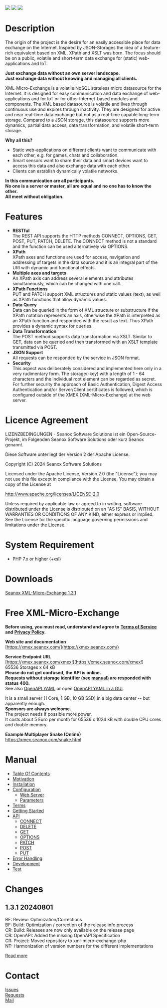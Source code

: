 <p>
  <a href="https://github.com/seanox/xml-micro-exchange-php/pulls
      title="Development is waiting for new issues / requests / ideas"
    ><img src="https://img.shields.io/badge/development-passive-blue?style=for-the-badge"
  ></a>
  <a href="https://github.com/seanox/xml-micro-exchange-php/issues"
    ><img src="https://img.shields.io/badge/maintenance-active-green?style=for-the-badge"
  ></a>
  <a href="http://seanox.com/contact"
    ><img src="https://img.shields.io/badge/support-active-green?style=for-the-badge"
  ></a>
</p>


# Description
The origin of the project is the desire for an easily accessible place for data
exchange on the Internet. Inspired by JSON-Storages the idea of a feature-rich
equivalent based on XML, XPath and XSLT was born. The focus should be on a
public, volatile and short-term data exchange for (static) web-applications and
IoT.

__Just exchange data without an own server landscape.__  
__Just exchange data without knowing and managing all clients.__

XML-Micro-Exchange is a volatile NoSQL stateless micro datasource for the
Internet. It is designed for easy communication and data exchange of
web-applications and for IoT or for other Internet-based modules and
components. The XML based datasource is volatile and lives through continuous
use and expires through inactivity. They are designed for active and near
real-time data exchange but not as a real-time capable long-term storage.
Compared to a JSON storage, this datasource supports more dynamics, partial
data access, data transformation, and volatile short-term storage. 

__Why all this?__

- Static web-applications on different clients want to communicate with each
other, e.g. for games, chats and collaboration.
- Smart sensors want to share their data and smart devices want to access this
data and also exchange data with each other.
- Clients can establish dynamically volatile networks.

__In this communication are all participants.__  
__No one is a server or master, all are equal and no one has to know the other.__  
__All meet without obligation.__


# Features
- __RESTful__  
  The REST API supports the HTTP methods CONNECT, OPTIONS, GET, POST, PUT,
  PATCH, DELETE. The CONNECT method is not a standard and the function can be
  used alternatively via OPTIONS.  
- __XPath__  
  XPath axes and functions are used for access, navigation and addressing of
  targets in the data source and it is an integral part of the URI with dynamic
  and functional effects.
- __Multiple axes and targets__  
  An XPath axis can address several elements and attributes simultaneously,
  which can be changed with one call.
- __XPath Functions__  
  PUT and PATCH support XML structures and static values (text), as well as
  XPath functions that allow dynamic values. 
- __Data Query__  
  Data can be queried in the form of XML structure or substructure if the XPath
  notation represents an axis, otherwise the XPath is interpreted as an XPath
  function and responded with the result as text. Thus XPath provides a dynamic
  syntax for queries.
- __Data Transformation__  
  The POST method supports data transformation via XSLT. Similar to GET, data
  can be queried and then transformed with an XSLT template transmitted via
  POST.
- __JSON Support__  
  All requests can be responded by the service in JSON format.
- __Security__  
  This aspect was deliberately considered and implemented here only in a very
  rudimentary form. The storage(-key) with a length of 1 - 64 characters and
  the individual root element can be regarded as secret.  
  For further security the approach of Basic Authentication, Digest Access
  Authentication and/or Server/Client certificates is followed, which is
  configured outside of the XMEX (XML-Micro-Exchange) at the web server.


# Licence Agreement
LIZENZBEDINGUNGEN - Seanox Software Solutions ist ein Open-Source-Projekt, im
Folgenden Seanox Software Solutions oder kurz Seanox genannt.
 
Diese Software unterliegt der Version 2 der Apache License.

Copyright (C) 2024 Seanox Software Solutions

Licensed under the Apache License, Version 2.0 (the "License"); you may not use
this file except in compliance with the License. You may obtain a copy of the
License at

http://www.apache.org/licenses/LICENSE-2.0

Unless required by applicable law or agreed to in writing, software distributed
under the License is distributed on an "AS IS" BASIS, WITHOUT WARRANTIES OR
CONDITIONS OF ANY KIND, either express or implied. See the License for the
specific language governing permissions and limitations under the License.


# System Requirement
- PHP 7.x or higher (+xsl)


# Downloads
[Seanox XML-Micro-Exchange 1.3.1](https://github.com/seanox/xml-micro-exchange-php/releases/download/1.3.0/seanox-xmex-1.3.1.zip)  


# Free XML-Micro-Exchange
__Before using, you must read, understand and agree to__
__[Terms of Service](https://xmex.seanox.com/terms.html) and__
__[Privacy Policy](https://xmex.seanox.com/privacy.html).__

__Web site and documentation__  
[https://xmex.seanox.com/](https://xmex.seanox.com/)  

__Service Endpoint URL__  
[https://xmex.seanox.com/xmex!](https://xmex.seanox.com/xmex!)   
65536 Storages x 64 kB  
__Please do not get confused, the API is online.  
Requests without storage identifier (see [manual](manual/README.md#manual))
are responded with status 400.__  
See also [OpenAPI YAML](https://raw.githubusercontent.com/seanox/xml-micro-exchange/master/openapi/service.yaml)
or open [OpenAPI YAML in a GUI](https://editor.swagger.io/?url=https://raw.githubusercontent.com/seanox/xml-micro-exchange/master/openapi/service.yaml).

It is a small server (1 Core, 1 GB, 10 GB SSD) in a big data center -- but
apparently enough.  
__Sponsors are always welcome.__  
The project needs if possible more power.  
It costs about 5 Euro per month for 65536 x 1024 kB with double CPU cores and
double memory.

__Example Multiplayer Snake (Online)__  
https://xmex.seanox.com/snake.html


# Manual
* [Table Of Contents](https://github.com/seanox/xml-micro-exchange-php/blob/master/manual/README.md#manual)
* [Motivation](https://github.com/seanox/xml-micro-exchange-php/blob/master/manual/motivation.md)
* [Installation](https://github.com/seanox/xml-micro-exchange-php/blob/master/manual/installation.md)
* [Configuration](https://github.com/seanox/xml-micro-exchange-php/blob/master/manual/configuration.md)
  * [Web Server](https://github.com/seanox/xml-micro-exchange-php/blob/master/manual/configuration.md#web-server)
  * [Parameters](https://github.com/seanox/xml-micro-exchange-php/blob/master/manual/configuration.md#parameters)
* [Terms](https://github.com/seanox/xml-micro-exchange-php/blob/master/manual/terms.md)
* [Getting Started](https://github.com/seanox/xml-micro-exchange-php/blob/master/manual/getting-started.md)
* [API](https://github.com/seanox/xml-micro-exchange-php/blob/master/manual/api.md)
  * [CONNECT](https://github.com/seanox/xml-micro-exchange-php/blob/master/manual/api-connect.md)
  * [DELETE](https://github.com/seanox/xml-micro-exchange-php/blob/master/manual/api-delete.md)
  * [GET](https://github.com/seanox/xml-micro-exchange-php/blob/master/manual/api-get.md)
  * [OPTIONS](https://github.com/seanox/xml-micro-exchange-php/blob/master/manual/api-options.md)
  * [PATCH](https://github.com/seanox/xml-micro-exchange-php/blob/master/manual/api-patch.md)
  * [POST](https://github.com/seanox/xml-micro-exchange-php/blob/master/manual/api-post.md)
  * [PUT](https://github.com/seanox/xml-micro-exchange-php/blob/master/manual/api-put.md)
* [Error Handling](https://github.com/seanox/xml-micro-exchange-php/blob/master/manual/error-handling.md)
* [Development](https://github.com/seanox/xml-micro-exchange-php/blob/master/manual/development.md)
* [Test](https://github.com/seanox/xml-micro-exchange-php/blob/master/manual/test.md)


# Changes
## 1.3.1 20240801  
BF: Review: Optimization/Corrections  
BF: Build: Optimization / correction of the release info process  
CR: Build: Releases are now only available on the release page  
CR: OpenAPI: Added the missing OpenAPI Specification  
CR: Project: Moved repository to xml-micro-exchange-php  
NT: Harmonization of version numbers for the different implementations  

[Read more](https://raw.githubusercontent.com/seanox/xml-micro-exchange-php/master/CHANGES)


# Contact
[Issues](https://github.com/seanox/xml-micro-exchange-php/issues)  
[Requests](https://github.com/seanox/xml-micro-exchange-php/pulls)  
[Mail](https://seanox.com/contact)  
